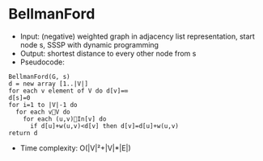 # BellmanFord

- Input: (negative) weighted graph in adjacency list representation, start node s, SSSP with dynamic programming
- Output: shortest distance to every other node from s
- Pseudocode:
```
BellmanFord(G, s)
d = new array [1..|V|]
for each v element of V do d[v]=∞
d[s]=0
for i=1 to |V|-1 do
  for each vV do
    for each (u,v)In[v] do
      if d[u]+w(u,v)<d[v] then d[v]=d[u]+w(u,v)
return d
```
- Time complexity: O(|V|²+|V|*|E|)
